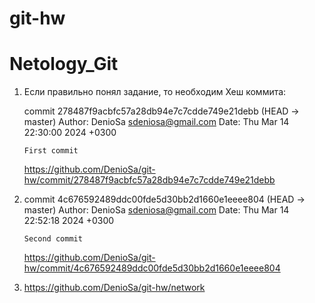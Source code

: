 # git-hw
# Netology_Git


1. Если правильно понял задание, то необходим Хеш коммита:

   commit 278487f9acbfc57a28db94e7c7cdde749e21debb (HEAD -> master)
   Author: DenioSa <sdeniosa@gmail.com>
   Date:   Thu Mar 14 22:30:00 2024 +0300

       First commit

   https://github.com/DenioSa/git-hw/commit/278487f9acbfc57a28db94e7c7cdde749e21debb


2. commit 4c676592489ddc00fde5d30bb2d1660e1eeee804 (HEAD -> master)
   Author: DenioSa <sdeniosa@gmail.com>
   Date:   Thu Mar 14 22:52:18 2024 +0300

       Second commit

   https://github.com/DenioSa/git-hw/commit/4c676592489ddc00fde5d30bb2d1660e1eeee804



3. https://github.com/DenioSa/git-hw/network
